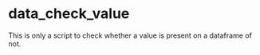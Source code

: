 # data_check_value
This is only a script to check whether a value is present on a dataframe of not.
